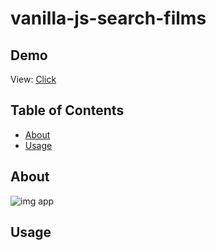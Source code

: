 # vanilla-js-search-films

## Demo

View: [Click](https://vanilla-js-search-films.netlify.app/)
## Table of Contents

- [About](#about)
- [Usage](#usage)

## About <a name = "about"></a>



![img app](http://test-developer.ru/preview/search-movies.png)

## Usage <a name = "usage"></a>

